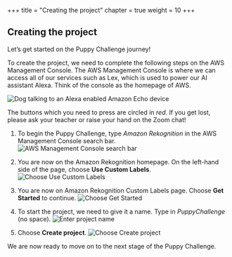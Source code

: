 +++
title = "Creating the project"
chapter = true
weight = 10
+++

## Creating the project

Let’s get started on the Puppy Challenge journey!

To create the project, we need to complete the following steps on the AWS Management Console. The AWS Management Console is where we can access all of our services such as Lex, which is used to power our AI assistant Alexa. Think of the console as the homepage of AWS.

![Dog talking to an Alexa enabled Amazon Echo device](../20_puppy_vision/images/puppy-vision-04.png "Dog talking to an Alexa enabled Amazon Echo device")

The buttons which you need to press are circled in *red*. If you get lost, please ask your teacher or raise your hand on the Zoom chat!

1. To begin the Puppy Challenge, type *Amazon Rekognition* in the AWS Management Console search bar.
![AWS Management Console search bar](20_dataset/images/create-project-01.png "AWS Management Console search bar")

2. You are now on the Amazon Rekognition homepage. On the left-hand side of the page, choose **Use Custom Labels**.
![Choose Use Custom Labels](20_dataset/images/create-project-02.png "Choose Use Custom Labels")

3. You are now on Amazon Rekognition Custom Labels page. Choose **Get Started** to continue.
![Choose Get Started](20_dataset/images/create-project-03.png "Choose Get Started")

4. To start the project, we need to give it a name. Type in *PuppyChallenge* (no space).
![Enter project name](20_dataset/images/create-project-04.png "Enter project name")

5. Choose **Create project**.
![Choose Create project](20_dataset/images/create-project-05.png "Choose Create project")

We are now ready to move on to the next stage of the Puppy Challenge.
